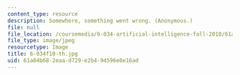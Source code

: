 ```yaml
---
content_type: resource
description: Somewhere, something went wrong. (Anonymous.)
file: null
file_location: /coursemedia/6-034-artificial-intelligence-fall-2010/61a04b682eaad729e2b494596e0e16ad_6-034f10-th.jpg
file_type: image/jpeg
resourcetype: Image
title: 6-034f10-th.jpg
uid: 61a04b68-2eaa-d729-e2b4-94596e0e16ad
---
```

